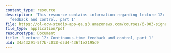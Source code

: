 ```yaml
---
content_type: resource
description: 'This resource contains information regarding lecture 12: continuous-time
  feedback and control, part 1'
file: https://ol-ocw-studio-app-qa.s3.amazonaws.com/courses/6-003-signals-and-systems-fall-2011/34a432915f7bc013d5d4436f1e7195d9_MIT6_003F11_lec12.pdf
file_type: application/pdf
resourcetype: Document
title: 'Lecture 12: Continuous-time feedback and control, part 1'
uid: 34a43291-5f7b-c013-d5d4-436f1e7195d9
---
```

